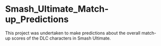 # Smash_Ultimate_Match-up_Predictions
This project was undertaken to make predictions about the overall match-up scores of the DLC characters in Smash Ultimate.

